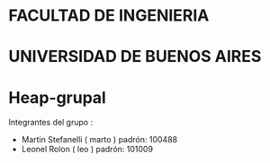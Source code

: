 # FACULTAD DE INGENIERIA
# UNIVERSIDAD DE BUENOS AIRES

# Heap-grupal

Integrantes del grupo : 
  + Martin Stefanelli ( marto )
  padrón: 100488
  + Leonel Rolon ( leo )
  padrón: 101009


